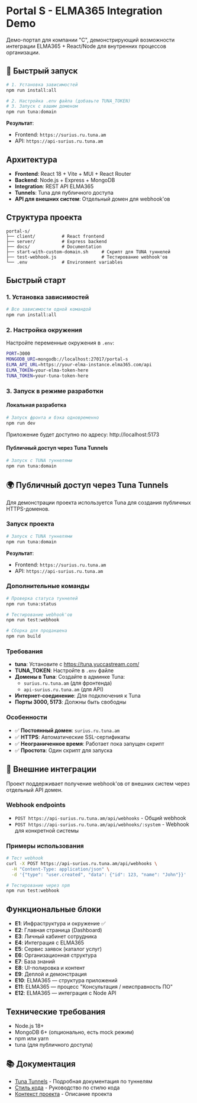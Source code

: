 # Portal S - ELMA365 Integration Demo

Демо-портал для компании "С", демонстрирующий возможности интеграции ELMA365 + React/Node для внутренних процессов организации.

## 🚀 Быстрый запуск

```bash
# 1. Установка зависимостей
npm run install:all

# 2. Настройка .env файла (добавьте TUNA_TOKEN)
# 3. Запуск с вашим доменом
npm run tuna:domain
```

**Результат**:

- Frontend: `https://surius.ru.tuna.am`
- API: `https://api-surius.ru.tuna.am`

## Архитектура

- **Frontend**: React 18 + Vite + MUI + React Router
- **Backend**: Node.js + Express + MongoDB
- **Integration**: REST API ELMA365
- **Tunnels**: Tuna для публичного доступа
- **API для внешних систем**: Отдельный домен для webhook'ов

## Структура проекта

```
portal-s/
├── client/          # React frontend
├── server/          # Express backend
├── docs/            # Documentation
├── start-with-custom-domain.sh     # Скрипт для TUNA туннелей
├── test-webhook.js                 # Тестирование webhook'ов
└── .env             # Environment variables
```

## Быстрый старт

### 1. Установка зависимостей

```bash
# Все зависимости одной командой
npm run install:all
```

### 2. Настройка окружения

Настройте переменные окружения в `.env`:

```bash
PORT=3000
MONGODB_URI=mongodb://localhost:27017/portal-s
ELMA_API_URL=https://your-elma-instance.elma365.com/api
ELMA_TOKEN=your-elma-token-here
TUNA_TOKEN=your-tuna-token-here
```

### 3. Запуск в режиме разработки

#### Локальная разработка

```bash
# Запуск фронта и бэка одновременно
npm run dev
```

Приложение будет доступно по адресу: http://localhost:5173

#### Публичный доступ через Tuna Tunnels

```bash
# Запуск с TUNA туннелями
npm run tuna:domain
```

## 🌍 Публичный доступ через Tuna Tunnels

Для демонстрации проекта используется Tuna для создания публичных HTTPS-доменов.

### Запуск проекта

```bash
# Запуск с TUNA туннелями
npm run tuna:domain
```

**Результат**:

- Frontend: `https://surius.ru.tuna.am`
- API: `https://api-surius.ru.tuna.am`

### Дополнительные команды

```bash
# Проверка статуса туннелей
npm run tuna:status

# Тестирование webhook'ов
npm run test:webhook

# Сборка для продакшена
npm run build
```

### Требования

- **tuna**: Установите с https://tuna.yuccastream.com/
- **TUNA_TOKEN**: Настройте в `.env` файле
- **Домены в Tuna**: Создайте в админке Tuna:
  - `surius.ru.tuna.am` (для фронтенда)
  - `api-surius.ru.tuna.am` (для API)
- **Интернет-соединение**: Для подключения к Tuna
- **Порты 3000, 5173**: Должны быть свободны

### Особенности

- ✅ **Постоянный домен**: `surius.ru.tuna.am`
- ✅ **HTTPS**: Автоматические SSL-сертификаты
- ✅ **Неограниченное время**: Работает пока запущен скрипт
- ✅ **Простота**: Один скрипт для запуска

## 🔌 Внешние интеграции

Проект поддерживает получение webhook'ов от внешних систем через отдельный API домен.

### Webhook endpoints

- `POST https://api-surius.ru.tuna.am/api/webhooks` - Общий webhook
- `POST https://api-surius.ru.tuna.am/api/webhooks/:system` - Webhook для конкретной системы

### Примеры использования

```bash
# Тест webhook
curl -X POST https://api-surius.ru.tuna.am/api/webhooks \
  -H "Content-Type: application/json" \
  -d '{"type": "user.created", "data": {"id": 123, "name": "John"}}'

# Тестирование через npm
npm run test:webhook
```

## Функциональные блоки

- **E1**: Инфраструктура и окружение ✅
- **E2**: Главная страница (Dashboard)
- **E3**: Личный кабинет сотрудника
- **E4**: Интеграция с ELMA365
- **E5**: Сервис заявок (каталог услуг)
- **E6**: Организационная структура
- **E7**: База знаний
- **E8**: UI-полировка и контент
- **E9**: Деплой и демонстрация
- **E10**: ELMA365 — структура приложений
- **E11**: ELMA365 — процесс "Консультация / неисправность ПО"
- **E12**: ELMA365 — интеграция с Node API

## Технические требования

- Node.js 18+
- MongoDB 6+ (опционально, есть mock режим)
- npm или yarn
- tuna (для публичного доступа)

## 📚 Документация

- [Tuna Tunnels](TUNA_README.md) - Подробная документация по туннелям
- [Стиль кода](docs/STYLE_GUIDE.md) - Руководство по стилю кода
- [Контекст проекта](docs/PROJECT_CONTEXT.md) - Описание проекта
